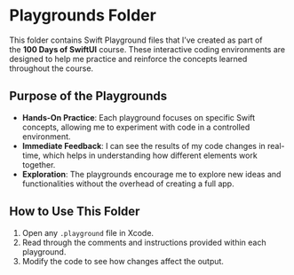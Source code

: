 # Playgrounds Folder

This folder contains Swift Playground files that I’ve created as part of the **100 Days of SwiftUI** course. These interactive coding environments are designed to help me practice and reinforce the concepts learned throughout the course.

## Purpose of the Playgrounds

- **Hands-On Practice**: Each playground focuses on specific Swift concepts, allowing me to experiment with code in a controlled environment.
- **Immediate Feedback**: I can see the results of my code changes in real-time, which helps in understanding how different elements work together.
- **Exploration**: The playgrounds encourage me to explore new ideas and functionalities without the overhead of creating a full app.

## How to Use This Folder

1. Open any `.playground` file in Xcode.
2. Read through the comments and instructions provided within each playground.
3. Modify the code to see how changes affect the output.
